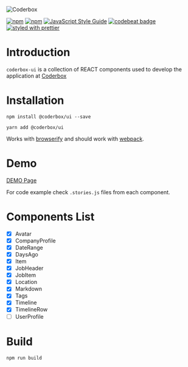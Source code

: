 ![Coderbox](https://s3-eu-west-1.amazonaws.com/coderbox/common/logo-blue.png)

[![npm](https://img.shields.io/npm/dm/@coderbox/ui.svg)](https://www.npmjs.com/package/@coderbox/ui)
[![npm](https://img.shields.io/npm/v/@coderbox/ui.svg)](https://www.npmjs.com/package/@coderbox/ui)
[![JavaScript Style Guide](https://img.shields.io/badge/code_style-standard-brightgreen.svg)](https://standardjs.com)
[![codebeat badge](https://codebeat.co/badges/881b0552-e916-41a5-b2df-632f1610f7b9)](https://codebeat.co/projects/github-com-coderboxapp-coderbox-ui-master)
[![styled with prettier](https://img.shields.io/badge/styled_with-prettier-ff69b4.svg)](https://github.com/prettier/prettier)

# Introduction
`coderbox-ui` is a collection of REACT components used to develop the application at [Coderbox](https://www.coderbox.me)

# Installation

```
npm install @coderbox/ui --save
```
```
yarn add @coderbox/ui
```
Works with [browserify](https://github.com/substack/node-browserify) and should work with [webpack](https://github.com/visionmedia/superagent/wiki/SuperAgent-for-Webpack).

# Demo
[DEMO Page](https://coderboxapp.github.io/coderbox-ui/)

For code example check `.stories.js` files from each component.

# Components List
- [x] Avatar
- [x] CompanyProfile
- [x] DateRange
- [x] DaysAgo
- [x] Item
- [x] JobHeader
- [x] JobItem
- [x] Location
- [x] Markdown
- [x] Tags
- [x] Timeline
- [x] TimelineRow
- [ ] UserProfile

# Build

```
npm run build
```